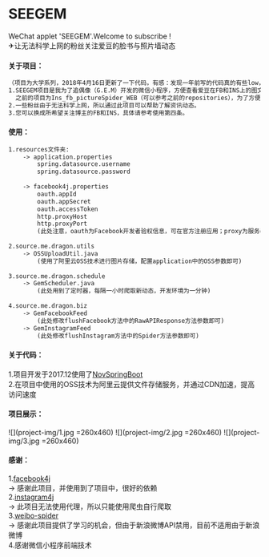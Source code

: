 # SEEGEM
WeChat applet 'SEEGEM'.Welcome to subscribe !</br>
✈让无法科学上网的粉丝关注爱豆的脸书与照片墙动态

#### 关于项目：
```html
（项目为大学系列，2018年4月16日更新了一下代码，有感：发现一年前写的代码真的有些low，体会到了coding真的会不断让人进步与成长。）
1.SEEGEM项目是我为了追偶像（G.E.M）开发的微信小程序，方便查看爱豆在FB和INS上的图文动态。
  之前的项目为Ins_fb_pictureSpider_WEB（可以参考之前的repositories），为了方便移植到了微信小程序上。
2.一些粉丝由于无法科学上网，所以通过此项目可以帮助了解资讯动态。
3.您可以换成所希望关注博主的FB和INS，具体请参考使用第四条。
```


#### 使用：
```html
1.resources文件夹:
    -> application.properties
        spring.datasource.username
        spring.datasource.password
        
    -> facebook4j.properties
        oauth.appId
        oauth.appSecret
        oauth.accessToken
        http.proxyHost
        http.proxyPort
        (此处注意，oauth为Facebook开发者验权信息，可在官方注册应用；proxy为服务器代理，项目并非黑科技，可自行使用SSR)
        
2.source.me.dragon.utils
    -> OSSUploadUtil.java
        (使用了阿里云OSS技术进行图片存储，配置application中的OSS参数即可)
        
3.source.me.dragon.schedule
    -> GemScheduler.java
        (此处用到了定时器，每隔一小时爬取新动态，开发环境为一分钟)
        
4.source.me.dragon.biz
    -> GemFacebookFeed
        (此处修改flushFacebook方法中的RawAPIResponse方法参数即可)
    -> GemInstagramFeed
        (此处修改flushInstagram方法中的Spider方法参数即可)
```

#### 关于代码：
1.项目开发于2017.12使用了[NovSpringBoot](https://github.com/dragon-yuan/NovSpringBoot) </br>
2.在项目中使用的OSS技术为阿里云提供文件存储服务，并通过CDN加速，提高访问速度


#### 项目展示：
![](project-img/1.jpg =260x460)
![](project-img/2.jpg =260x460)
![](project-img/3.jpg =260x460)

#### 感谢：
1.[facebook4j](https://github.com/roundrop/facebook4j) </br>
    -> 感谢此项目，并使用到了项目中，很好的依赖 </br>
2.[instagram4j](https://github.com/lithiumtech/instagram4j) </br>
    -> 此项目无法使用代理，所以只能使用爬虫自行爬取 </br>
3.[weibo-spider](https://github.com/yuki-lau/weibo-spider) </br>
    -> 感谢此项目提供了学习的机会，但由于新浪微博API禁用，目前不适用由于新浪微博 </br>
4.感谢微信小程序前端技术 </br>
